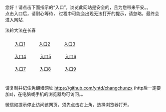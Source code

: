 您好！请点击下面指示的“入口”，浏览此网站是安全的，且为您带来平安。。 <br/>
点击入口后，请耐心等待， 过程中可能会出现无法打开的提示，请忽略，最终会进入网站. </br>

法轮大法在长春<br/>
<div style="padding:10px"><a style="margin:20px" target="_blank" href="https://dqe2kg3f6rzh9.cloudfront.net/2Qpsp?efgpof" id="ccLink1" rel="nofollow">入口1</a> <a target="_blank" style="margin:20px" href="https://d2i27esleqoi9w.cloudfront.net/2Qpsp?xpgyruh" id="ccLink2" rel="nofollow">入口2</a> <a style="margin:20px" target="_blank" href="https://d34w8c2kswrxkx.cloudfront.net/2Qpsp?nxtrr" id="ccLink3" rel="nofollow">入口3</a></div>

<div style="padding:10px" ><a style="margin:20px" target="_blank" href="https://dqe2kg3f6rzh9.cloudfront.net/2Qpsp?efgpof" id="ccLink4" rel="nofollow">入口4</a> <a style="margin:20px" href="https://d2i27esleqoi9w.cloudfront.net/2Qpsp?xpgyruh" target="_blank" id="ccLink5" rel="nofollow">入口5</a> <a style="margin:20px" href="https://d34w8c2kswrxkx.cloudfront.net/2Qpsp?nxtrr" target="_blank" id="ccLink6" rel="nofollow">入口6</a></div>

<div style="padding:10px"><a style="margin:20px" target="_blank" href="https://dqe2kg3f6rzh9.cloudfront.net/2Qpsp?efgpof" id="ccLink7" rel="nofollow">入口7</a> <a style="margin:20px" href="https://d2i27esleqoi9w.cloudfront.net/2Qpsp?xpgyruh" target="_blank" id="ccLink8" rel="nofollow">入口8</a> <a style="margin:20px" target="_blank" href="https://d34w8c2kswrxkx.cloudfront.net/2Qpsp?nxtrr" id="ccLink9" rel="nofollow">入口9</a></div>

<br/>



请复制并记住免翻墙网址 https://github.com/yntd/changchunzx (http后一定要加s)，在电脑或手机的浏览器均可访问。。<br/>

微信如提示停止访问该网页，须先点击右上角，选择浏览器打开。
